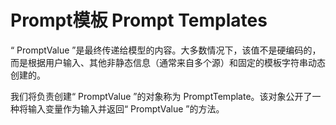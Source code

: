 # Prompt模板 Prompt Templates

“ PromptValue ”是最终传递给模型的内容。大多数情况下，该值不是硬编码的，而是根据用户输入、其他非静态信息（通常来自多个源）和固定的模板字符串动态创建的。

我们将负责创建“ PromptValue ”的对象称为 PromptTemplate。该对象公开了一种将输入变量作为输入并返回“ PromptValue ”的方法。